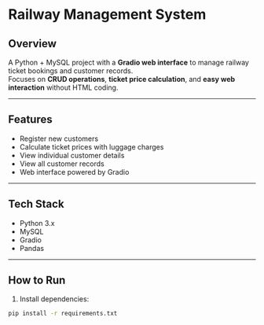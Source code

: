 # Railway Management System

## Overview
A Python + MySQL project with a **Gradio web interface** to manage railway ticket bookings and customer records.  
Focuses on **CRUD operations**, **ticket price calculation**, and **easy web interaction** without HTML coding.

---

## Features
- Register new customers
- Calculate ticket prices with luggage charges
- View individual customer details
- View all customer records
- Web interface powered by Gradio

---

## Tech Stack
- Python 3.x
- MySQL
- Gradio
- Pandas

---

## How to Run
1. Install dependencies:
```bash
pip install -r requirements.txt
